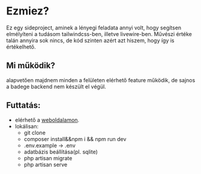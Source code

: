 # Ezmiez?
 Ez egy sideproject, aminek a lényegi feladata annyi volt, hogy segítsen elmélyíteni a tudásom tailwindcss-ben, illetve livewire-ben. Művészi értéke talán annyira sok nincs, de kód szinten azért azt hiszem, hogy így is értékelhető.
 
## Mi működik?
alapvetően majdnem minden a felületen elérhető feature működik, de sajnos a badege backend nem készült el végül.

## Futtatás:
- elérhető a [weboldalamon](https://ticketing.d3n.it).
- lokálisan:
    - git clone
    - composer install&&npm i && npm run dev
    - .env.example -> .env
    - adatbázis beállítása(pl. sqlite)
    - php artisan migrate
    - php artisan serve
